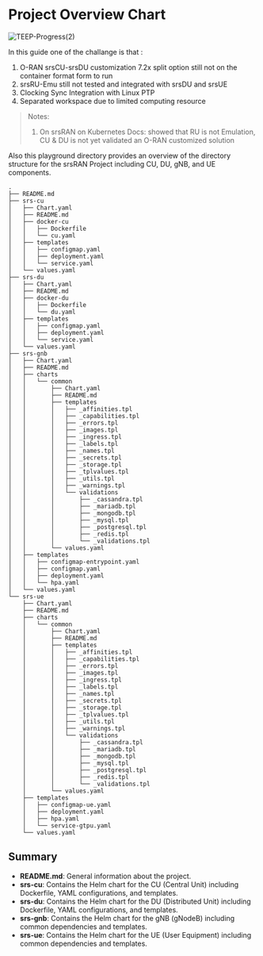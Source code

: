 # Project Overview Chart

![TEEP-Progress(2)](https://hackmd.io/_uploads/BJFxIt4tC.png)

In this guide one of the challange is that :

1. O-RAN srsCU-srsDU customization 7.2x split option still not on the container format form to run
2. srsRU-Emu still not tested and integrated with srsDU and srsUE
3. Clocking Sync Integration with Linux PTP
4. Separated workspace due to limited computing resource

> Notes:
> 1. On srsRAN on Kubernetes Docs: showed that RU is not Emulation, CU & DU is not yet validated an O-RAN customized solution  

Also this playground directory provides an overview of the directory structure for the srsRAN Project including CU, DU, gNB, and UE components.

```plaintext
.
├── README.md
├── srs-cu
│   ├── Chart.yaml
│   ├── README.md
│   ├── docker-cu
│   │   ├── Dockerfile
│   │   └── cu.yaml
│   ├── templates
│   │   ├── configmap.yaml
│   │   ├── deployment.yaml
│   │   └── service.yaml
│   └── values.yaml
├── srs-du
│   ├── Chart.yaml
│   ├── README.md
│   ├── docker-du
│   │   ├── Dockerfile
│   │   └── du.yaml
│   ├── templates
│   │   ├── configmap.yaml
│   │   ├── deployment.yaml
│   │   └── service.yaml
│   └── values.yaml
├── srs-gnb
│   ├── Chart.yaml
│   ├── README.md
│   ├── charts
│   │   └── common
│   │       ├── Chart.yaml
│   │       ├── README.md
│   │       ├── templates
│   │       │   ├── _affinities.tpl
│   │       │   ├── _capabilities.tpl
│   │       │   ├── _errors.tpl
│   │       │   ├── _images.tpl
│   │       │   ├── _ingress.tpl
│   │       │   ├── _labels.tpl
│   │       │   ├── _names.tpl
│   │       │   ├── _secrets.tpl
│   │       │   ├── _storage.tpl
│   │       │   ├── _tplvalues.tpl
│   │       │   ├── _utils.tpl
│   │       │   ├── _warnings.tpl
│   │       │   └── validations
│   │       │       ├── _cassandra.tpl
│   │       │       ├── _mariadb.tpl
│   │       │       ├── _mongodb.tpl
│   │       │       ├── _mysql.tpl
│   │       │       ├── _postgresql.tpl
│   │       │       ├── _redis.tpl
│   │       │       └── _validations.tpl
│   │       └── values.yaml
│   ├── templates
│   │   ├── configmap-entrypoint.yaml
│   │   ├── configmap.yaml
│   │   ├── deployment.yaml
│   │   └── hpa.yaml
│   └── values.yaml
└── srs-ue
    ├── Chart.yaml
    ├── README.md
    ├── charts
    │   └── common
    │       ├── Chart.yaml
    │       ├── README.md
    │       ├── templates
    │       │   ├── _affinities.tpl
    │       │   ├── _capabilities.tpl
    │       │   ├── _errors.tpl
    │       │   ├── _images.tpl
    │       │   ├── _ingress.tpl
    │       │   ├── _labels.tpl
    │       │   ├── _names.tpl
    │       │   ├── _secrets.tpl
    │       │   ├── _storage.tpl
    │       │   ├── _tplvalues.tpl
    │       │   ├── _utils.tpl
    │       │   ├── _warnings.tpl
    │       │   └── validations
    │       │       ├── _cassandra.tpl
    │       │       ├── _mariadb.tpl
    │       │       ├── _mongodb.tpl
    │       │       ├── _mysql.tpl
    │       │       ├── _postgresql.tpl
    │       │       ├── _redis.tpl
    │       │       └── _validations.tpl
    │       └── values.yaml
    ├── templates
    │   ├── configmap-ue.yaml
    │   ├── deployment.yaml
    │   ├── hpa.yaml
    │   └── service-gtpu.yaml
    └── values.yaml
```

## Summary

- **README.md**: General information about the project.
- **srs-cu**: Contains the Helm chart for the CU (Central Unit) including Dockerfile, YAML configurations, and templates.
- **srs-du**: Contains the Helm chart for the DU (Distributed Unit) including Dockerfile, YAML configurations, and templates.
- **srs-gnb**: Contains the Helm chart for the gNB (gNodeB) including common dependencies and templates.
- **srs-ue**: Contains the Helm chart for the UE (User Equipment) including common dependencies and templates.